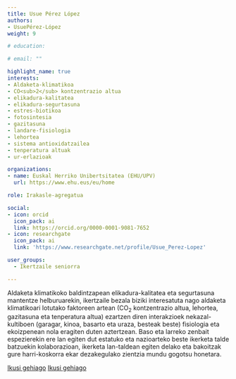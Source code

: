 ```yaml
---
title: Usue Pérez López
authors:
- UsuePérez-López
weight: 9

# education:

# email: ""

highlight_name: true
interests:
- Aldaketa-klimatikoa
- CO<sub>2</sub> kontzentrazio altua
- elikadura-kalitatea
- elikadura-segurtasuna
- estres-biotikoa
- fotosintesia
- gazitasuna
- landare-fisiologia
- lehortea
- sistema antioxidatzailea
- tenperatura altuak
- ur-erlazioak

organizations:
- name: Euskal Herriko Unibertsitatea (EHU/UPV)
  url: https://www.ehu.eus/eu/home

role: Irakasle-agregatua

social:
- icon: orcid
  icon_pack: ai
  link: https://orcid.org/0000-0001-9081-7652
- icon: researchgate
  icon_pack: ai
  link: 'https://www.researchgate.net/profile/Usue_Perez-Lopez'

user_groups: 
  - Ikertzaile seniorra

---
```


Aldaketa klimatikoko baldintzapean elikadura-kalitatea eta segurtasuna mantentze helburuarekin, ikertzaile bezala biziki interesatuta nago aldaketa klimatikoari lotutako faktoreen artean (CO<sub>2</sub> kontzentrazio altua, lehortea, gazitasuna eta tenperatura altua) ezartzen diren interakzioek nekazal-kultiboen (garagar, kinoa, basarto eta uraza, besteak beste) fisiologia eta ekoizpenean nola eragiten duten aztertzean. Baso eta larreko zenbait espezierekin ere lan egiten dut estatuko eta nazioarteko beste ikerketa talde batzuekin kolaborazioan, ikerketa lan-taldean egiten delako eta bakoitzak gure harri-koskorra ekar dezakegulako zientzia mundu gogotsu honetara.

[Ikusi gehiago](https://vimeo.com/212721303)
[Ikusi gehiago](https://www.eitb.eus/eu/telebista/programak/teknopolis/bideoak/osoa/5263234/bideoa-garagarra-klimaaldaketaren-aurrean/)
